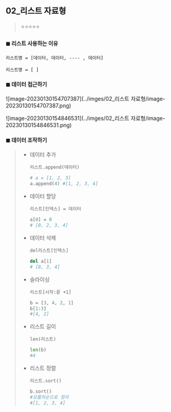 ## 02_리스트 자료형

> ⭐⭐⭐⭐⭐



#### ◼ 리스트 사용하는 이유 

```
리스트명 = [데이터, 데이터, ---- , 데이터]
```

```
리스트명 = [ ]
```



#### ◼ 데이터 접근하기 

![image-20230130154707387](../imges/02_리스트 자료형/image-20230130154707387.png)

![image-20230130154846531](../imges/02_리스트 자료형/image-20230130154846531.png)



#### ◼ 데이터 조작하기 

> * 데이터 추가 
>
>   ```
>   리스트.append(데이터)
>   ```
>
>   ```python
>   # a = [1, 2, 3]
>   a.append(4) #[1, 2, 3, 4]
>   ```
>
>   
>
> * 데이터 할당 
>
>   ```
>   리스트[인덱스] = 데이터
>   ```
>
>   ```python
>   a[0] = 0
>   # [0, 2, 3, 4]
>   ```
>
>   
>
> * 데이터 삭제 
>
>   ```
>   del리스트[인덱스]
>   ```
>
>   ```python
>   del a[1]
>   # [0, 3, 4]
>   ```
>
> 
>
> * 슬라이싱 
>
>   ```
>   리스트[시작:끝 +1]
>   ```
>
>   ```python
>   b = [3, 4, 2, 1]
>   b[1:3]
>   #[4, 2]
>   ```
>
> 
>
> * 리스트 길이 
>
>   ```
>   len(리스트)
>   ```
>
>   ```python
>   len(b) 
>   #4
>   ```
>
> 
>
> * 리스트 정렬 
>
>   ```
>   리스트.sort()
>   ```
>
>   ```python
>   b.sort()
>   #오름차순으로 정리 
>   #[1, 2, 3, 4]
>   ```
>
>   










